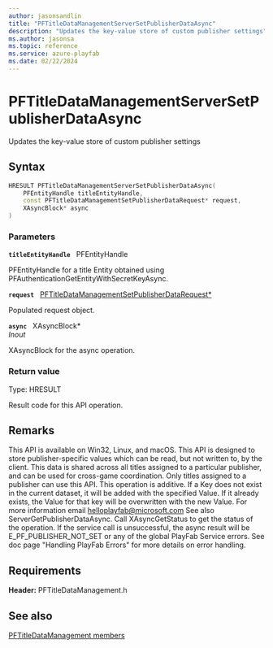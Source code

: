 ```yaml
---
author: jasonsandlin
title: "PFTitleDataManagementServerSetPublisherDataAsync"
description: "Updates the key-value store of custom publisher settings"
ms.author: jasonsa
ms.topic: reference
ms.service: azure-playfab
ms.date: 02/22/2024
---
```


# PFTitleDataManagementServerSetPublisherDataAsync  

Updates the key-value store of custom publisher settings  

## Syntax  
  
```cpp
HRESULT PFTitleDataManagementServerSetPublisherDataAsync(  
    PFEntityHandle titleEntityHandle,  
    const PFTitleDataManagementSetPublisherDataRequest* request,  
    XAsyncBlock* async  
)  
```  
  
### Parameters  
  
**`titleEntityHandle`** &nbsp; PFEntityHandle  
  
PFEntityHandle for a title Entity obtained using PFAuthenticationGetEntityWithSecretKeyAsync.  
  
**`request`** &nbsp; [PFTitleDataManagementSetPublisherDataRequest*](../../pftitledatamanagementtypes/structs/pftitledatamanagementsetpublisherdatarequest.md)  
  
Populated request object.  
  
**`async`** &nbsp; XAsyncBlock*  
*_Inout_*  
  
XAsyncBlock for the async operation.  
  
  
### Return value
Type: HRESULT
  
Result code for this API operation.
  
## Remarks  
  
This API is available on Win32, Linux, and macOS. This API is designed to store publisher-specific values which can be read, but not written to, by the client. This data is shared across all titles assigned to a particular publisher, and can be used for cross-game coordination. Only titles assigned to a publisher can use this API. This operation is additive. If a Key does not exist in the current dataset, it will be added with the specified Value. If it already exists, the Value for that key will be overwritten with the new Value. For more information email helloplayfab@microsoft.com See also ServerGetPublisherDataAsync. Call XAsyncGetStatus to get the status of the operation. If the service call is unsuccessful, the async result will be E_PF_PUBLISHER_NOT_SET or any of the global PlayFab Service errors. See doc page "Handling PlayFab Errors" for more details on error handling.
  
## Requirements  
  
**Header:** PFTitleDataManagement.h
  
## See also  
[PFTitleDataManagement members](../pftitledatamanagement_members.md)  

  
  
